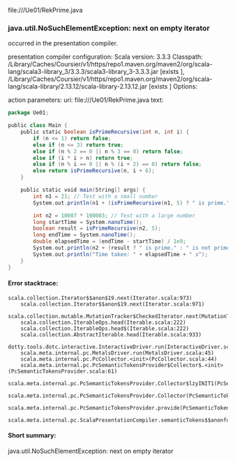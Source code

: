 file://<WORKSPACE>/Ue01/RekPrime.java
### java.util.NoSuchElementException: next on empty iterator

occurred in the presentation compiler.

presentation compiler configuration:
Scala version: 3.3.3
Classpath:
<HOME>/Library/Caches/Coursier/v1/https/repo1.maven.org/maven2/org/scala-lang/scala3-library_3/3.3.3/scala3-library_3-3.3.3.jar [exists ], <HOME>/Library/Caches/Coursier/v1/https/repo1.maven.org/maven2/org/scala-lang/scala-library/2.13.12/scala-library-2.13.12.jar [exists ]
Options:



action parameters:
uri: file://<WORKSPACE>/Ue01/RekPrime.java
text:
```scala
package Ue01;

public class Main {
    public static boolean isPrimeRecursive(int n, int i) {
        if (n <= 1) return false;
        else if (n <= 3) return true;
        else if (n % 2 == 0 || n % 3 == 0) return false;
        else if (i * i > n) return true;
        else if (n % i == 0 || n % (i + 2) == 0) return false;
        else return isPrimeRecursive(n, i + 6);
    }

    public static void main(String[] args) {
        int n1 = 21; // Test with a small number
        System.out.println(n1 + (isPrimeRecursive(n1, 5) ? " is prime." : " is not prime."));

        int n2 = 10007 * 100003; // Test with a large number
        long startTime = System.nanoTime();
        boolean result = isPrimeRecursive(n2, 5);
        long endTime = System.nanoTime();
        double elapsedTime = (endTime - startTime) / 1e9;
        System.out.println(n2 + (result ? " is prime." : " is not prime."));
        System.out.println("Time taken: " + elapsedTime + " s");
    }
}

```



#### Error stacktrace:

```
scala.collection.Iterator$$anon$19.next(Iterator.scala:973)
	scala.collection.Iterator$$anon$19.next(Iterator.scala:971)
	scala.collection.mutable.MutationTracker$CheckedIterator.next(MutationTracker.scala:76)
	scala.collection.IterableOps.head(Iterable.scala:222)
	scala.collection.IterableOps.head$(Iterable.scala:222)
	scala.collection.AbstractIterable.head(Iterable.scala:933)
	dotty.tools.dotc.interactive.InteractiveDriver.run(InteractiveDriver.scala:168)
	scala.meta.internal.pc.MetalsDriver.run(MetalsDriver.scala:45)
	scala.meta.internal.pc.PcCollector.<init>(PcCollector.scala:44)
	scala.meta.internal.pc.PcSemanticTokensProvider$Collector$.<init>(PcSemanticTokensProvider.scala:61)
	scala.meta.internal.pc.PcSemanticTokensProvider.Collector$lzyINIT1(PcSemanticTokensProvider.scala:61)
	scala.meta.internal.pc.PcSemanticTokensProvider.Collector(PcSemanticTokensProvider.scala:61)
	scala.meta.internal.pc.PcSemanticTokensProvider.provide(PcSemanticTokensProvider.scala:90)
	scala.meta.internal.pc.ScalaPresentationCompiler.semanticTokens$$anonfun$1(ScalaPresentationCompiler.scala:110)
```
#### Short summary: 

java.util.NoSuchElementException: next on empty iterator